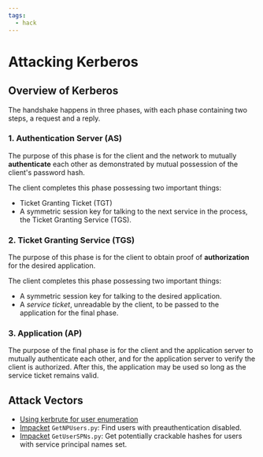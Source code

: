 ```yaml
---
tags:
  - hack
---
```

# Attacking Kerberos

## Overview of Kerberos

The handshake happens in three phases, with each phase containing two steps, a request and a reply.

### 1. Authentication Server (AS)

The purpose of this phase is for the client and the network to mutually **authenticate** each other as demonstrated by mutual possession of the client's password hash.

The client completes this phase possessing two important things:

- Ticket Granting Ticket (TGT)
- A symmetric session key for talking to the next service in the process, the Ticket Granting Service (TGS).

### 2. Ticket Granting Service (TGS)

The purpose of this phase is for the client to obtain proof of **authorization** for the desired application.

The client completes this phase possessing two important things:

- A symmetric session key for talking to the desired application.
- A _service ticket_, unreadable by the client, to be passed to the application for the final phase.

### 3. Application (AP)

The purpose of the final phase is for the client and the application server to mutually authenticate each other, and for the application server to verify the client is authorized. After this, the application may be used so long as the service ticket remains valid.

## Attack Vectors

- [Using kerbrute for user enumeration](using-kerbrute-userenum-20240722.md)
- [Impacket](https://github.com/fortra/impacket) `GetNPUsers.py`: Find users with preauthentication disabled.
- [Impacket](https://github.com/fortra/impacket) `GetUserSPNs.py`: Get potentially crackable hashes for users with service principal names set.

